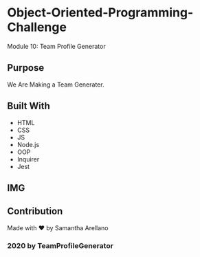 # Object-Oriented-Programming-Challenge
Module 10:
Team Profile Generator

## Purpose
We Are Making a Team Generater.

## Built With
* HTML
* CSS
* JS
* Node.js
* OOP
* Inquirer
* Jest

## IMG

## Contribution
Made with ❤️ by Samantha Arellano

### 2020 by TeamProfileGenerator